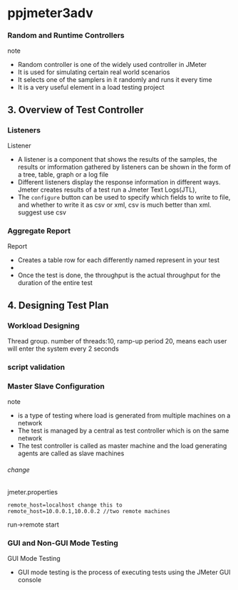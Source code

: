 # ppjmeter3adv
### Random and Runtime Controllers
note
- Random controller is one of the widely used controller in JMeter
- It is used for simulating certain real world scenarios
- It selects one of the samplers in it randomly and runs it every time
- It is a very useful element in a load testing project



## 3. Overview of Test Controller
### Listeners
Listener
- A listener is a component that shows the results of the samples, the results or imformation gathered by listeners can be shown
in the form of a tree, table, graph or a log file
- Different listeners display the response information in different ways.
Jmeter creates results of a test run a Jmeter Text Logs(JTL), 
- The `configure` button can be used to specify which fields to write to file, and whether to write it as csv or xml, csv is much better than xml. suggest use csv



### Aggregate Report 
Report
- Creates a table row for each differently named represent in your test
-
- Once the test is done, the throughput is the actual throughput for the duration of the entire test


## 4. Designing Test Plan
### Workload Designing
Thread group.
number of threads:10, ramp-up period 20, means each user will enter the system every 2 seconds


### script validation


### Master Slave Configuration
note
- is a type of testing where load is generated from multiple
machines on a network
- The test is managed by a central as test controller which is on
the same network
- The test controller is called as master machine and the load 
generating agents are called as slave machines


###### change
jmeter.properties
```
remote_host=localhost change this to
remote_host=10.0.0.1,10.0.0.2 //two remote machines
```


run->remote start


### GUI and Non-GUI Mode Testing
GUI Mode Testing
- GUI mode testing is the process of executing tests using the JMeter
GUI console
